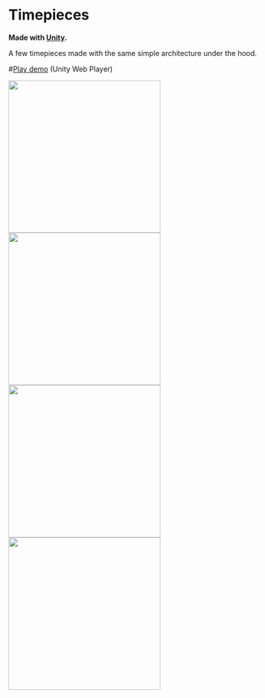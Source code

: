 Timepieces 
========================
<strong>Made with <a href="http://unity3d.com/">Unity</a>.</strong>

A few timepieces made with the same simple architecture under the hood.

#<a href="http://www.googledrive.com/host/0B9i9KNXHGFMTWlNzc0oycDFidzg/Webplayer">Play demo</a> (Unity Web Player)

<img src="https://d60d4defad4cb20b510f68fc67195b8b3f9feca8-www.googledrive.com/host/0B9i9KNXHGFMTWlNzc0oycDFidzg/digital.png" width="300">
<img src="https://d60d4defad4cb20b510f68fc67195b8b3f9feca8-www.googledrive.com/host/0B9i9KNXHGFMTWlNzc0oycDFidzg/cube.png" width="300">
<img src="https://d60d4defad4cb20b510f68fc67195b8b3f9feca8-www.googledrive.com/host/0B9i9KNXHGFMTWlNzc0oycDFidzg/analog.png" width="300">
<img src="https://d60d4defad4cb20b510f68fc67195b8b3f9feca8-www.googledrive.com/host/0B9i9KNXHGFMTWlNzc0oycDFidzg/spiral.png" width="300">
